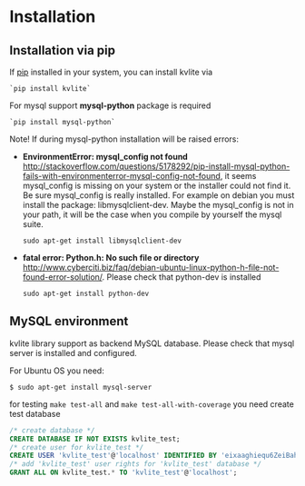 # Installation

## Installation via pip

If [pip](http://www.pip-installer.org/) installed in your system, you can install kvlite via

    `pip install kvlite`
    
For mysql support **mysql-python** package is required

    `pip install mysql-python`
    
Note! If during mysql-python installation will be raised errors:

- **EnvironmentError: mysql_config not found** <http://stackoverflow.com/questions/5178292/pip-install-mysql-python-fails-with-environmenterror-mysql-config-not-found>, it seems mysql_config is missing on your system or the installer could not find it. Be sure mysql_config is really installed. For example on debian you must install the package: libmysqlclient-dev.  Maybe the mysql_config is not in your path, it will be the case when you compile by yourself the mysql suite.

    `sudo apt-get install libmysqlclient-dev`

- **fatal error: Python.h: No such file or directory** <http://www.cyberciti.biz/faq/debian-ubuntu-linux-python-h-file-not-found-error-solution/>. Please check that python-dev is installed

    `sudo apt-get install python-dev`

## MySQL environment

kvlite library support as backend MySQL database. Please check that mysql server is installed and configured. 

For Ubuntu OS you need:
```
$ sudo apt-get install mysql-server
```

for testing `make test-all` and `make test-all-with-coverage` you need create test database
```sql
/* create database */
CREATE DATABASE IF NOT EXISTS kvlite_test;
/* create user for kvlite_test */
CREATE USER 'kvlite_test'@'localhost' IDENTIFIED BY 'eixaaghiequ6ZeiBahn0';
/* add 'kvlite_test' user rights for 'kvlite_test' database */
GRANT ALL ON kvlite_test.* TO 'kvlite_test'@'localhost';
```

